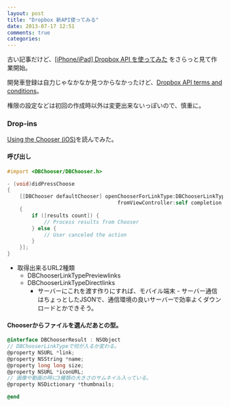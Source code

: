 ```yaml
---
layout: post
title: "Dropbox 新API使ってみる"
date: 2013-07-17 12:51
comments: true
categories:
---
```


古い記事だけど、[[iPhone/iPad] Dropbox API を使ってみた](http://blog.syuhari.jp/archives/2284) をさらっと見て作業開始。

開発車登録は自力じゃなかなか見つからなかったけど、[Dropbox API terms and conditions](https://www.dropbox.com/developers/apply?cont=/developers/apps)。

権限の設定などは初回の作成時以外は変更出来ないっぽいので、慎重に。

### Drop-ins
[Using the Chooser (iOS)](https://www.dropbox.com/developers/dropins/chooser/ios)を読んでみた。

#### 呼び出し

```objective-c
#import <DBChooser/DBChooser.h>

- (void)didPressChoose
{
    [[DBChooser defaultChooser] openChooserForLinkType:DBChooserLinkTypePreview // 取得出来るURL2種類から選択
                                    fromViewController:self completion:^(NSArray *results)
    {
        if ([results count]) {
            // Process results from Chooser
        } else {
            // User canceled the action
        }
    }];
}
```

- 取得出来るURL2種類
  * DBChooserLinkTypePreviewlinks
  * DBChooserLinkTypeDirectlinks
    - サーバーにこれを渡す作りにすれば、モバイル端末 - サーバー通信はちょっとしたJSONで、通信環境の良いサーバーで効率よくダウンロードとかできそう。


#### Chooserからファイルを選んだあとの型。

```objective-c
@interface DBChooserResult : NSObject
// DBChooserLinkTypeで何が入るか変わる。
@property NSURL *link;
@property NSString *name;
@property long long size;
@property NSURL *iconURL;
// 画像や動画の時に3種類の大きさのサムネイル入っている。
@property NSDictionary *thumbnails;

@end
```